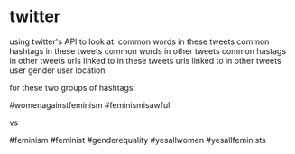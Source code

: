 twitter
=======
using twitter's API to look at:
	common words in these tweets
	common hashtags in these tweets
	common words in other tweets
	common hastags in other tweets
	urls linked to in these tweets
	urls linked to in other tweets
	user gender
	user location

for these two groups of hashtags:

#womenagainstfeminism
#feminismisawful

vs

#feminism
#feminist
#genderequality
#yesallwomen
#yesallfeminists
